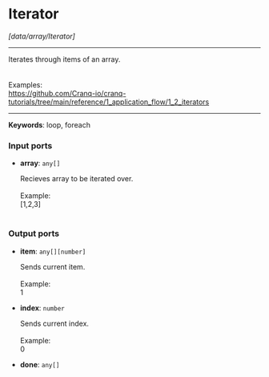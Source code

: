 # Iterator

_[data/array/Iterator]_

---

Iterates through items of an array.<br>
<br>
<br>
Examples:<br>
https://github.com/Cranq-io/cranq-tutorials/tree/main/reference/1_application_flow/1_2_iterators<br>

---

__Keywords__: loop, foreach

### Input ports

* __array__: ` any[] `

    Recieves array to be iterated over.<br>
    <br>
    Example:<br>
    [1,2,3]<br>
    <br>

### Output ports

* __item__: ` any[][number] `

    Sends current item.<br>
    <br>
    Example:<br>
    1<br>


* __index__: ` number `

    Sends current index.<br>
    <br>
    Example:<br>
    0<br>


* __done__: ` any[] `

